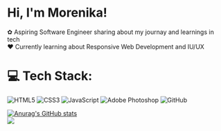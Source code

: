 
# Hi, I'm Morenika!

✿ Aspiring Software Engineer sharing about my journay and learnings in tech </br>
❤︎ Currently learning about Responsive Web Development and IU/UX </br>

<!-- created with gprm -->

# 💻 Tech Stack:
![HTML5](https://img.shields.io/badge/html5-%23E34F26.svg?style=for-the-badge&logo=html5&logoColor=white) ![CSS3](https://img.shields.io/badge/css3-%231572B6.svg?style=for-the-badge&logo=css3&logoColor=white) ![JavaScript](https://img.shields.io/badge/javascript-%23323330.svg?style=for-the-badge&logo=javascript&logoColor=%23F7DF1E) ![Adobe Photoshop](https://img.shields.io/badge/adobe%20photoshop-%2331A8FF.svg?style=for-the-badge&logo=adobe%20photoshop&logoColor=white) ![GitHub](https://img.shields.io/badge/github-%23121011.svg?style=for-the-badge&logo=github&logoColor=white)


<!-- GitHub user stats via: https://github.com/anuraghazra/github-readme-stats -->

[![Anurag's GitHub stats](https://github-readme-stats.vercel.app/api?username=mkawnga&show_icons=true&theme=transparent)](https://github.com/anuraghazra/github-readme-stats) </br>
![](https://github-readme-stats.vercel.app/api/top-langs/?username=mkawnga&theme=dark&hide_border=false&include_all_commits=false&count_private=false&layout=compact)
